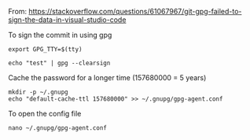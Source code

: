 
From: https://stackoverflow.com/questions/61067967/git-gpg-failed-to-sign-the-data-in-visual-studio-code

To sign the commit in using gpg
```
export GPG_TTY=$(tty)
```

```
echo "test" | gpg --clearsign
```

Cache the password for a longer time (157680000 = 5 years)
```
mkdir -p ~/.gnupg
echo "default-cache-ttl 157680000" >> ~/.gnupg/gpg-agent.conf
```

To open the config file
```
nano ~/.gnupg/gpg-agent.conf
```
